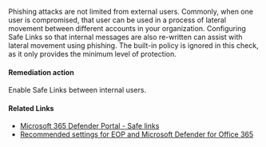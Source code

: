 Phishing attacks are not limited from external users. Commonly, when one user is compromised, that user can be used in a process of lateral movement between different accounts in your organization. Configuring Safe Links so that internal messages are also re-written can assist with lateral movement using phishing. The built-in policy is ignored in this check, as it only provides the minimum level of protection.

#### Remediation action
Enable Safe Links between internal users.

#### Related Links

* [Microsoft 365 Defender Portal - Safe links](https://security.microsoft.com/safelinksv2) 
* [Recommended settings for EOP and Microsoft Defender for Office 365](https://aka.ms/orca-atpp-docs-7)
